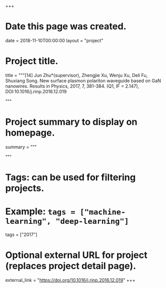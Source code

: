 +++
# Date this page was created.
date = 2018-11-10T00:00:00
layout = "project"

# Project title.
title = """[14]	Jun Zhu*(supervisor), Zhengjie Xu, Wenju Xu, Deli Fu, Shuxiang Song. New surface plasmon polariton waveguide based on GaN nanowires. Results in Physics, 2017, 7, 381-384. (Q1, IF = 2.147), DOI:10.1016/j.rinp.2016.12.019


"""

# Project summary to display on homepage.
summary = """

 """

# Tags: can be used for filtering projects.
# Example: `tags = ["machine-learning", "deep-learning"]`
tags = ["2017"]

# Optional external URL for project (replaces project detail page).
external_link = "https://doi.org/10.1016/j.rinp.2016.12.019"
+++
